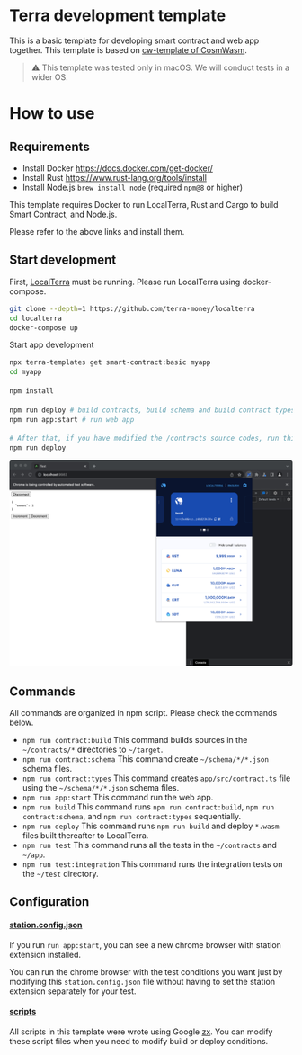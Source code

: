 # Terra development template

This is a basic template for developing smart contract and web app together. This template is based on [cw-template of CosmWasm](https://github.com/InterWasm/cw-template).

> ⚠️ This template was tested only in macOS. We will conduct tests in a wider OS.

# How to use

## Requirements

- Install Docker <https://docs.docker.com/get-docker/>
- Install Rust <https://www.rust-lang.org/tools/install>
- Install Node.js `brew install node` (required `npm@8` or higher)

This template requires Docker to run LocalTerra, Rust and Cargo to build Smart Contract, and Node.js.

Please refer to the above links and install them.

## Start development

First, [LocalTerra](https://github.com/terra-money/localterra) must be running. Please run LocalTerra using docker-compose.

```sh
git clone --depth=1 https://github.com/terra-money/localterra
cd localterra
docker-compose up
```

Start app development

```sh
npx terra-templates get smart-contract:basic myapp
cd myapp

npm install

npm run deploy # build contracts, build schema and build contract types 
npm run app:start # run web app

# After that, if you have modified the /contracts source codes, run this again
npm run deploy
```

<img src="https://raw.githubusercontent.com/iamssen/terra-smart-contract-basic/main/readme-assets/screenshot.png" width="800"/>

## Commands

All commands are organized in npm script. Please check the commands below.

- `npm run contract:build` This command builds sources in the `~/contracts/*` directories to `~/target`.
- `npm run contract:schema` This command create `~/schema/*/*.json` schema files. 
- `npm run contract:types` This command creates `app/src/contract.ts` file using the `~/schema/*/*.json` schema files.
- `npm run app:start` This command run the web app.
- `npm run build` This command runs `npm run contract:build`, `npm run contract:schema`, and `npm run contract:types` sequentially.
- `npm run deploy` This command runs `npm run build` and deploy `*.wasm` files built thereafter to LocalTerra.
- `npm run test` This command runs all the tests in the `~/contracts` and `~/app`.
- `npm run test:integration` This command runs the integration tests on the `~/test` directory.

## Configuration

#### [station.config.json](https://github.com/iamssen/terra-smart-contract-basic/blob/main/station.config.json)

If you run `run app:start`, you can see a new chrome browser with station extension installed.

You can run the chrome browser with the test conditions you want just by modifying this `station.config.json` file without having to set the station extension separately for your test.

#### [scripts](https://github.com/iamssen/terra-smart-contract-basic/tree/main/scripts)

All scripts in this template were wrote using Google [zx](https://github.com/google/zx). You can modify these script files when you need to modify build or deploy conditions.